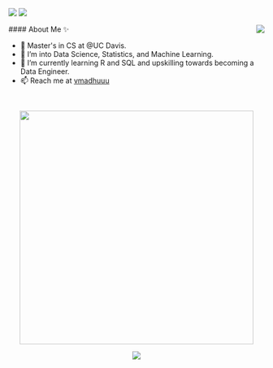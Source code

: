 

<p align = "center">

  <a href = "https://www.linkedin.com/in/vmadhuuu/" target = "_blank"><img src = "https://img.shields.io/badge/-vmadhuuu-blue?style=flat-square&logo=Linkedin&logoColor=white&link=https://www.linkedin.com/in/vmadhuuu/" /></a>
<img src = "https://komarev.com/ghpvc/?username=vmadhuuu&color=040336 " />
</p>
<img align="right" src="https://github-readme-streak-stats.herokuapp.com/?user=vmadhuuu&theme=nightowl&border_radius=20" />
#### About Me ✨

- 👋 Master's in CS at @UC Davis.
- 👀 I’m into Data Science, Statistics, and Machine Learning.
- 🌱 I’m currently learning R and SQL and upskilling towards becoming a Data Engineer.
- 📫 Reach me at <a href = "madhuabi19@gmail.com" target = "_blank">vmadhuuu</a>

 
 <br>
<p align = "center">
  <img align="center" src="https://github-readme-stats.vercel.app/api?username=vmadhuuu&theme=nightowl&count_private=true&include_all_commits=true&border_radius=20&show_icons=true&custom_title=%20Madhumitha%27s%20GitHub%20Stats%20" width="460" />
</p>
<p align = "center">
   <img align="center" src="https://github-readme-stats.vercel.app/api/top-langs/?username=vmadhuuu&theme=nightowl&layout=compact&langs_count=16&border_radius=20&count_private=true&include_all_commits=true&custom_title=%20Most%20Used%20Languages%20By%20Me" />
</p>

<!---
vmadhuuu/vmadhuuu is a ✨ special ✨ repository because its `README.md` (this file) appears on your GitHub profile.
You can click the Preview link to take a look at your changes.
--->
